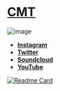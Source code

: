 # [CMT](https://github.com/Matary-100)

![image](https://user-images.githubusercontent.com/92306660/160721045-10a55c43-bb0e-41e1-b69a-473f5f62d66a.png)
 
- **[Instagram](https://www.instagram.com/community_matary/)** 
- **[Twitter ](https://twitter.com/CommunityMatary)** 
- **[Soundcloud](https://soundcloud.com/user-106010459)** 
- **[YouTube](https://www.youtube.com/channel/UCaq9yXXZzKj9Y0MMzxD3U2w)** 


[![Readme Card](https://github-readme-stats.vercel.app/api/pin/?username=Matary-100&theme=midnight-purple&layout=compact&repo=.github-README.md)
](https://github.com/Matary-100/.github)



